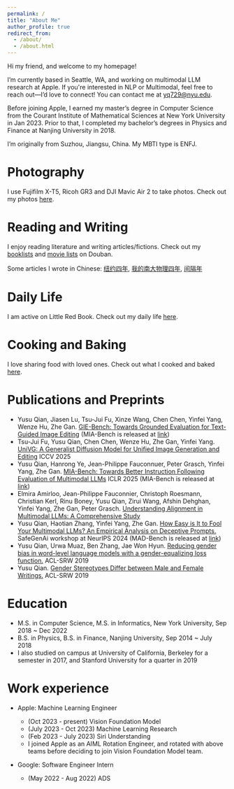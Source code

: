 ```yaml
---
permalink: /
title: "About Me"
author_profile: true
redirect_from: 
  - /about/
  - /about.html
---
```


Hi my friend, and welcome to my homepage!

I’m currently based in Seattle, WA, and working on multimodal LLM research at Apple. If you're interested in NLP or Multimodal, feel free to reach out—I’d love to connect! You can contact me at yq729@nyu.edu.

Before joining Apple, I earned my master’s degree in Computer Science from the Courant Institute of Mathematical Sciences at New York University in Jan 2023. Prior to that, I completed my bachelor’s degrees in Physics and Finance at Nanjing University in 2018.

I’m originally from Suzhou, Jiangsu, China. My MBTI type is ENFJ.


Photography
======
I use Fujifilm X-T5, Ricoh GR3 and DJI Mavic Air 2 to take photos. Check out my photos [here](https://www.instagram.com/yusu.photography?igshid=MmIzYWVlNDQ5Yg%3D%3D).

Reading and Writing
======
I enjoy reading literature and writing articles/fictions. Check out my [booklists](https://book.douban.com/people/175474535/collect) and [movie lists](https://movie.douban.com/people/175474535/collect) on Douban.

Some articles I wrote in Chinese: [纽约四年](https://www.douban.com/note/842247099/?dt_dapp=1), [我的南大物理四年](https://www.douban.com/note/842247099/?dt_dapp=1), [间隔年](https://www.douban.com/note/842650162/?dt_dapp=1)

Daily Life
======
I am active on Little Red Book. Check out my daily life [here](https://www.xiaohongshu.com/user/profile/5659625b03eb840671550451).

Cooking and Baking
======
I love sharing food with loved ones. Check out what I cooked and baked [here](https://m.xiachufang.com/cook/125422777/).

Publications and Preprints
======
* Yusu Qian, Jiasen Lu, Tsu-Jui Fu, Xinze Wang, Chen Chen, Yinfei Yang, Wenze Hu, Zhe Gan. [GIE-Bench: Towards Grounded Evaluation for Text-Guided Image Editing](https://arxiv.org/abs/2505.11493) (MIA-Bench is released at [link](https://sueqian6.github.io/GIE-Bench-web/))
* Tsu-Jui Fu, Yusu Qian, Chen Chen, Wenze Hu, Zhe Gan, Yinfei Yang. [UniVG: A Generalist Diffusion Model for Unified Image Generation and Editing](https://arxiv.org/pdf/2503.12652) ICCV 2025
* Yusu Qian, Hanrong Ye, Jean-Philippe Fauconnuer, Peter Grasch, Yinfei Yang, Zhe Gan. [MIA-Bench: Towards Better Instruction Following Evaluation of Multimodal LLMs](https://arxiv.org/pdf/2407.01509) ICLR 2025 (MIA-Bench is released at [link](https://github.com/apple/ml-mia-bench))
* Elmira Amirloo, Jean-Philippe Fauconnier, Christoph Roesmann, Christian Kerl, Rinu Boney, Yusu Qian, Zirui Wang, Afshin Dehghan, Yinfei Yang, Zhe Gan, Peter Grasch. [Understanding Alignment in Multimodal LLMs: A Comprehensive Study](https://arxiv.org/pdf/2407.02477)
* Yusu Qian, Haotian Zhang, Yinfei Yang, Zhe Gan. [How Easy is It to Fool Your Multimodal LLMs? An
Empirical Analysis on Deceptive Prompts.](https://arxiv.org/pdf/2402.13220.pdf) SafeGenAi workshop at NeurIPS 2024 (MAD-Bench is released at [link](https://github.com/apple/ml-mad-bench))
* Yusu Qian, Urwa Muaz, Ben Zhang, Jae Won Hyun. [Reducing gender bias in word-level language models with a gender-equalizing loss function.](https://aclanthology.org/P19-2031.pdf) ACL-SRW 2019
* Yusu Qian. [Gender Stereotypes Differ between Male and Female Writings.](https://aclanthology.org/P19-2007.pdf) ACL-SRW 2019

Education
======
* M.S. in Computer Science, M.S. in Informatics, New York University, Sep 2018 ~ Dec 2022
* B.S. in Physics, B.S. in Finance, Nanjing University, Sep 2014 ~ July 2018
* I also studied on campus at University of California, Berkeley for a semester in 2017, and Stanford University for a quarter in 2019

Work experience
======
* Apple: Machine Learning Engineer
  * (Oct 2023 - present) Vision Foundation Model 
  * (July 2023 - Oct 2023) Machine Learning Research
  * (Feb 2023 - July 2023) Siri Understanding
  * I joined Apple as an AIML Rotation Engineer, and rotated with above teams before deciding to join Vision Foundation Model team. 

* Google: Software Engineer Intern
  * (May 2022 - Aug 2022) ADS




